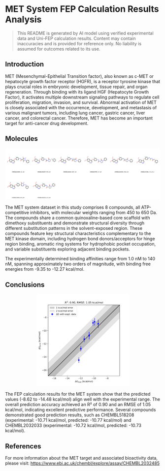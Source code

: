 # MET System FEP Calculation Results Analysis

> This README is generated by AI model using verified experimental data and Uni-FEP calculation results. Content may contain inaccuracies and is provided for reference only. No liability is assumed for outcomes related to its use.

## Introduction

MET (Mesenchymal-Epithelial Transition factor), also known as c-MET or hepatocyte growth factor receptor (HGFR), is a receptor tyrosine kinase that plays crucial roles in embryonic development, tissue repair, and organ regeneration. Through binding with its ligand HGF (Hepatocyte Growth Factor), it activates multiple downstream signaling pathways to regulate cell proliferation, migration, invasion, and survival. Abnormal activation of MET is closely associated with the occurrence, development, and metastasis of various malignant tumors, including lung cancer, gastric cancer, liver cancer, and colorectal cancer. Therefore, MET has become an important target for anti-cancer drug development.

## Molecules

![Molecular structures of representative compounds](mol_grid.png)

The MET system dataset in this study comprises 8 compounds, all ATP-competitive inhibitors, with molecular weights ranging from 450 to 650 Da. The compounds share a common quinoxaline-based core scaffold with dimethoxy substituents and demonstrate structural diversity through different substitution patterns in the solvent-exposed region. These compounds feature key structural characteristics complementary to the MET kinase domain, including hydrogen bond donors/acceptors for hinge region binding, aromatic ring systems for hydrophobic pocket occupation, and variable substituents exploring adjacent binding pockets.

The experimentally determined binding affinities range from 1.0 nM to 140 nM, spanning approximately two orders of magnitude, with binding free energies from -9.35 to -12.27 kcal/mol.

## Conclusions

<p align="center"><img src="result_dG.png" width="300"></p>

The FEP calculation results for the MET system show that the predicted values (-8.62 to -14.48 kcal/mol) align well with the experimental range. The overall prediction accuracy achieved an R² of 0.90 and an RMSE of 1.05 kcal/mol, indicating excellent predictive performance. Several compounds demonstrated good prediction results, such as CHEMBL518208 (experimental: -10.71 kcal/mol, predicted: -10.77 kcal/mol) and CHEMBL2032033 (experimental: -10.72 kcal/mol, predicted: -10.73 kcal/mol).

## References

For more information about the MET target and associated bioactivity data, please visit:
https://www.ebi.ac.uk/chembl/explore/assay/CHEMBL2032485 